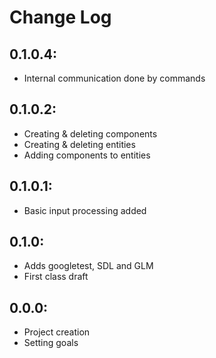 # Change Log

## 0.1.0.4:
- Internal communication done by commands
## 0.1.0.2:
- Creating & deleting components
- Creating & deleting entities
- Adding components to entities
## 0.1.0.1:
- Basic input processing added
## 0.1.0:
- Adds googletest, SDL and GLM
- First class draft
## 0.0.0:
- Project creation
- Setting goals